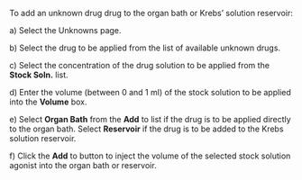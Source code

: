 To add an unknown drug drug to the organ bath or Krebs’ solution reservoir:

a) Select the Unknowns page.


b) Select the drug to be applied from the list of available unknown drugs.

c) Select the concentration of the drug solution to be applied from the **Stock Soln.** list.

d) Enter the volume (between 0 and 1 ml) of the stock solution to be applied into the **Volume** box.

e) Select **Organ Bath** from the **Add** to list if the drug is to be applied directly to the organ bath. Select **Reservoir** if the drug is to be added to the Krebs solution reservoir.

f) Click the **Add** to button to inject the volume of the selected stock solution agonist into the organ bath or reservoir.
